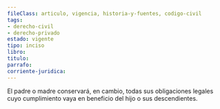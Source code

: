 ```yaml
---
fileClass: articulo, vigencia, historia-y-fuentes, codigo-civil
tags:
- derecho-civil
- derecho-privado
estado: vigente
tipo: inciso
libro:
titulo:
parrafo:
corriente-juridica:
---
```

El padre o madre conservará, en cambio, todas sus obligaciones legales cuyo cumplimiento vaya en beneficio del hijo o sus descendientes.